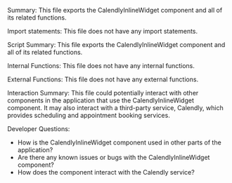 Summary:
This file exports the CalendlyInlineWidget component and all of its related functions.

Import statements:
This file does not have any import statements.

Script Summary:
This file exports the CalendlyInlineWidget component and all of its related functions.

Internal Functions:
This file does not have any internal functions.

External Functions:
This file does not have any external functions.

Interaction Summary:
This file could potentially interact with other components in the application that use the CalendlyInlineWidget component. It may also interact with a third-party service, Calendly, which provides scheduling and appointment booking services.

Developer Questions:
- How is the CalendlyInlineWidget component used in other parts of the application?
- Are there any known issues or bugs with the CalendlyInlineWidget component?
- How does the component interact with the Calendly service?